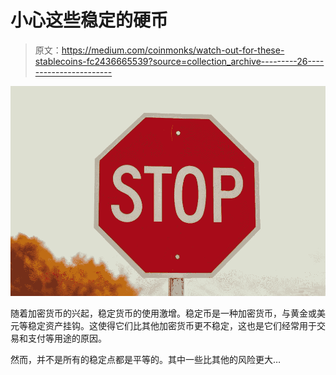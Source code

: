 # 小心这些稳定的硬币

> 原文：<https://medium.com/coinmonks/watch-out-for-these-stablecoins-fc2436665539?source=collection_archive---------26----------------------->

![](img/3877d5e1c4de10ee22bf879bb24d9699.png)

随着加密货币的兴起，稳定货币的使用激增。稳定币是一种加密货币，与黄金或美元等稳定资产挂钩。这使得它们比其他加密货币更不稳定，这也是它们经常用于交易和支付等用途的原因。

然而，并不是所有的稳定点都是平等的。其中一些比其他的风险更大…